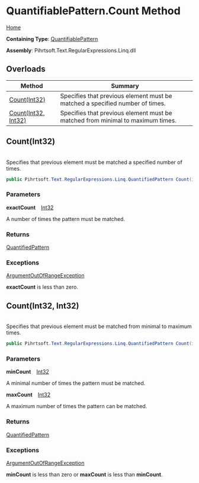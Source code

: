 # QuantifiablePattern\.Count Method

[Home](../../../../../../README.md)

**Containing Type**: [QuantifiablePattern](../README.md)

**Assembly**: Pihrtsoft\.Text\.RegularExpressions\.Linq\.dll

## Overloads

| Method | Summary |
| ------ | ------- |
| [Count(Int32)](#Pihrtsoft_Text_RegularExpressions_Linq_QuantifiablePattern_Count_System_Int32_) | Specifies that previous element must be matched a specified number of times\. |
| [Count(Int32, Int32)](#Pihrtsoft_Text_RegularExpressions_Linq_QuantifiablePattern_Count_System_Int32_System_Int32_) | Specifies that previous element must be matched from minimal to maximum times\. |

## Count\(Int32\) <a id="Pihrtsoft_Text_RegularExpressions_Linq_QuantifiablePattern_Count_System_Int32_"></a>

\
Specifies that previous element must be matched a specified number of times\.

```csharp
public Pihrtsoft.Text.RegularExpressions.Linq.QuantifiedPattern Count(int exactCount)
```

### Parameters

**exactCount** &ensp; [Int32](https://docs.microsoft.com/en-us/dotnet/api/system.int32)

A number of times the pattern must be matched\.

### Returns

[QuantifiedPattern](../../QuantifiedPattern/README.md)

### Exceptions

[ArgumentOutOfRangeException](https://docs.microsoft.com/en-us/dotnet/api/system.argumentoutofrangeexception)

**exactCount** is less than zero\.

## Count\(Int32, Int32\) <a id="Pihrtsoft_Text_RegularExpressions_Linq_QuantifiablePattern_Count_System_Int32_System_Int32_"></a>

\
Specifies that previous element must be matched from minimal to maximum times\.

```csharp
public Pihrtsoft.Text.RegularExpressions.Linq.QuantifiedPattern Count(int minCount, int maxCount)
```

### Parameters

**minCount** &ensp; [Int32](https://docs.microsoft.com/en-us/dotnet/api/system.int32)

A minimal number of times the pattern must be matched\.

**maxCount** &ensp; [Int32](https://docs.microsoft.com/en-us/dotnet/api/system.int32)

A maximum number of times the pattern can be matched\.

### Returns

[QuantifiedPattern](../../QuantifiedPattern/README.md)

### Exceptions

[ArgumentOutOfRangeException](https://docs.microsoft.com/en-us/dotnet/api/system.argumentoutofrangeexception)

**minCount** is less than zero or **maxCount** is less than **minCount**\.

